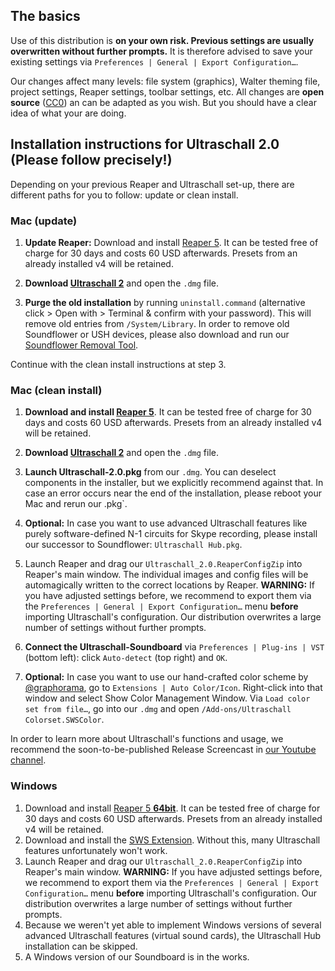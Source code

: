 ## The basics

Use of this distribution is **on your own risk. Previous settings are usually overwritten without further prompts.** It is therefore advised to save your existing settings via `Preferences | General | Export Configuration…`.

Our changes affect many levels: file system (graphics), Walter theming file, project settings, Reaper settings, toolbar settings, etc. All changes are **open source** ([CC0](https://creativecommons.org/about/cc0)) an can be adapted as you wish. But you should have a clear idea of what your are doing.

## Installation instructions for Ultraschall 2.0 (Please follow precisely!)

Depending on your previous Reaper and Ultraschall set-up, there are different paths for you to follow: update or clean install.

### Mac (update)

1. **Update Reaper:** Download and install [Reaper 5](http://www.reaper.fm/download-old.php?ver=5x). It can be tested free of charge for 30 days and costs 60 USD afterwards. Presets from an already installed v4 will be retained.

2. **Download [Ultraschall 2](http://url.ultraschall-podcast.de/us2rc1)** and open the `.dmg` file.

3. **Purge the old installation** by running `uninstall.command` (alternative click > Open with > Terminal & confirm with your password). This will remove old entries from `/System/Library`. In order to remove old Soundflower or USH devices, please also download and run our [Soundflower Removal Tool](http://url.ultraschall-podcast.de/soundfloweremovalool).

Continue with the clean install instructions at step 3.

### Mac (clean install)

1. **Download and install [Reaper 5](http://www.reaper.fm/download-old.php?ver=5x)**. It can be tested free of charge for 30 days and costs 60 USD afterwards. Presets from an already installed v4 will be retained.

2. **Download [Ultraschall 2](http://url.ultraschall-podcast.de/us2rc1)** and open the `.dmg` file.

3. **Launch Ultraschall-2.0.pkg** from our `.dmg`. You can deselect components in the installer, but we explicitly recommend against that. In case an error occurs near the end of the installation, please reboot your Mac and rerun our .pkg`.

4. **Optional:** In case you want to use advanced Ultraschall features like purely software-defined N-1 circuits for Skype recording, please install our successor to Soundflower: `Ultraschall Hub.pkg`.

5. Launch Reaper and drag our `Ultraschall_2.0.ReaperConfigZip` into Reaper's main window. The individual images and config files will be automagically written to the correct locations by Reaper. **WARNING:** If you have adjusted settings before, we recommend to export them via the `Preferences | General | Export Configuration…` menu **before** importing Ultraschall's configuration. Our distribution overwrites a large number of settings without further prompts.

6. **Connect the Ultraschall-Soundboard** via `Preferences | Plug-ins | VST` (bottom left): click `Auto-detect` (top right) and `OK`.

7. **Optional:** In case you want to use our hand-crafted color scheme by [@graphorama](https://sendegate.de/users/graphorama), go to `Extensions | Auto Color/Icon`. Right-click into that window and select Show Color Management Window. Via `Load color set from file…`, go into our `.dmg` and open `/Add-ons/Ultraschall Colorset.SWSColor`.

In order to learn more about Ultraschall's functions and usage, we recommend the soon-to-be-published Release Screencast in [our Youtube channel](https://www.youtube.com/playlist?list=PLrHlJxVCzpcUF8e0pbt60uSK26JNxbFzG).

### Windows

1. Download and install [Reaper 5 **64bit**](http://www.reaper.fm/download-old.php?ver=5x). It can be tested free of charge for 30 days and costs 60 USD afterwards. Presets from an already installed v4 will be retained.
2. Download and install the [SWS Extension](http://www.sws-extension.org/). Without this, many Ultraschall features unfortunately won't work.
3. Launch Reaper and drag our `Ultraschall_2.0.ReaperConfigZip` into Reaper's main window. **WARNING:** If you have adjusted settings before, we recommend to export them via the `Preferences | General | Export Configuration…` menu **before** importing Ultraschall's configuration. Our distribution overwrites a large number of settings without further prompts.
4. Because we weren't yet able to implement Windows versions of several advanced Ultraschall features (virtual sound cards), the Ultraschall Hub installation can be skipped.
5. A Windows version of our Soundboard is in the works.

